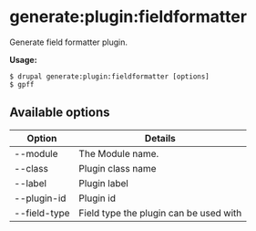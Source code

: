 # generate:plugin:fieldformatter
Generate field formatter plugin.

**Usage:**
```
$ drupal generate:plugin:fieldformatter [options]
$ gpff  
```

## Available options
Option | Details
-------|-------------
--module | The Module name.
--class | Plugin class name
--label | Plugin label
--plugin-id | Plugin id
--field-type | Field type the plugin can be used with
